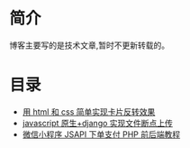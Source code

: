 # 简介

博客主要写的是技术文章,暂时不更新转载的。

# 目录

- [用 html 和 css 简单实现卡片反转效果](/blogs/2024121501)
- [javascript 原生+django 实现文件断点上传](/blogs/2024041001)
- [微信小程序 JSAPI 下单支付 PHP 前后端教程](/blogs/2022081501)
